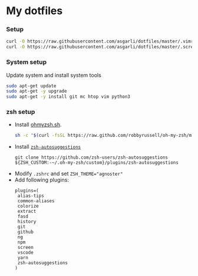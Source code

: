 # My dotfiles

### Setup

```sh
curl -O https://raw.githubusercontent.com/asgarli/dotfiles/master/.vimrc
curl -O https://raw.githubusercontent.com/asgarli/dotfiles/master/.screenrc
```

### System setup 

Update system and install system tools
```sh
sudo apt-get update
sudo apt-get -y upgrade
sudo apt-get -y install git mc htop vim python3
```

### zsh setup

 - Install [ohmyzsh.sh](https://ohmyz.sh/).
     ```sh
     sh -c "$(curl -fsSL https://raw.github.com/robbyrussell/oh-my-zsh/master/tools/install.sh)"
     ```
 - Install [`zsh-autosuggestions`](https://github.com/zsh-users/zsh-autosuggestions/blob/master/INSTALL.md)
     ```
     git clone https://github.com/zsh-users/zsh-autosuggestions ${ZSH_CUSTOM:-~/.oh-my-zsh/custom}/plugins/zsh-autosuggestions
     ```
 - Modify `.zshrc` and set `ZSH_THEME="agnoster"`
 - Add following plugins:
     ```
     plugins=(
      alias-tips
      common-aliases
      colorize
      extract
      fasd
      history
      git
      github
      ng
      npm
      screen
      vscode
      yarn
      zsh-autosuggestions
    )
    ```

